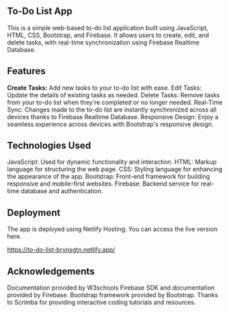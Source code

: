 ## To-Do List App

This is a simple web-based to-do list application built using JavaScript, HTML, CSS, Bootstrap, and Firebase. It allows users to create, edit, and delete tasks, with real-time synchronization using Firebase Realtime Database.

## Features

**Create Tasks:** Add new tasks to your to-do list with ease.
Edit Tasks: Update the details of existing tasks as needed.
Delete Tasks: Remove tasks from your to-do list when they're completed or no longer needed.
Real-Time Sync: Changes made to the to-do list are instantly synchronized across all devices thanks to Firebase Realtime Database.
Responsive Design: Enjoy a seamless experience across devices with Bootstrap's responsive design.

## Technologies Used
JavaScript: Used for dynamic functionality and interaction.
HTML: Markup language for structuring the web page.
CSS: Styling language for enhancing the appearance of the app.
Bootstrap: Front-end framework for building responsive and mobile-first websites.
Firebase: Backend service for real-time database and authentication.


## Deployment
The app is deployed using Netlify Hosting. You can access the live version here.

https://to-do-list-brynsgtn.netlify.app/


## Acknowledgements
Documentation provided by W3schools
Firebase SDK and documentation provided by Firebase.
Bootstrap framework provided by Bootstrap.
Thanks to Scrimba for providing interactive coding tutorials and resources.


